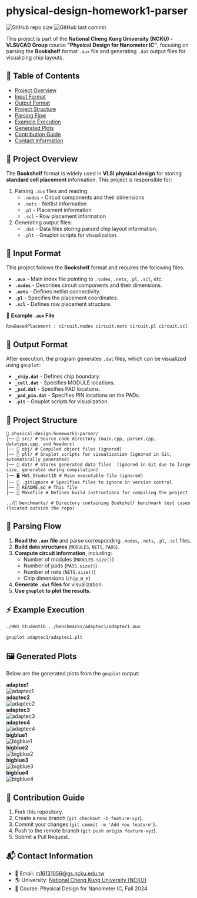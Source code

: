 # physical-design-homework1-parser

![GitHub repo size](https://img.shields.io/github/repo-size/ysnanako/physical-design-homework1-parser)
![GitHub last commit](https://img.shields.io/github/last-commit/ysnanako/physical-design-homework1-parser)

This project is part of the **National Cheng Kung University (NCKU) - VLSI/CAD Group** course **"Physical Design for Nanometer IC"**, focusing on parsing the **Bookshelf** format `.aux` file and generating `.dat` output files for visualizing chip layouts.

## 📖 Table of Contents
- [Project Overview](#project-overview)
- [Input Format](#input-format)
- [Output Format](#output-format)
- [Project Structure](#project-structure)
- [Parsing Flow](#parsing-flow)
- [Example Execution](#example-execution)
- [Generated Plots](#generated-plots)
- [Contribution Guide](#contribution-guide)
- [Contact Information](#contact-information)

## 📝 Project Overview
The **Bookshelf** format is widely used in **VLSI physical design** for storing **standard cell placement** information. This project is responsible for:
1. Parsing `.aux` files and reading:
   - `.nodes` - Circuit components and their dimensions
   - `.nets` - Netlist information
   - `.pl` - Placement information
   - `.scl` - Row placement information
2. Generating output files:
   - `.dat` - Data files storing parsed chip layout information.
   - `.plt` - Gnuplot scripts for visualization.

## 📂 Input Format
This project follows the **Bookshelf** format and requires the following files:
- **`.aux`** - Main index file pointing to `.nodes`, `.nets`, `.pl`, `.scl`, etc.
- **`.nodes`** - Describes circuit components and their dimensions.
- **`.nets`** - Defines netlist connectivity.
- **`.pl`** - Specifies the placement coordinates.
- **`.scl`** - Defines row placement structure.

📄 **Example `.aux` File**
```
RowBasedPlacement : circuit.nodes circuit.nets circuit.pl circuit.scl
```

## 📄 Output Format
After execution, the program generates `.dat` files, which can be visualized using `gnuplot`:
- **`_chip.dat`** - Defines chip boundary.
- **`_cell.dat`** - Specifies MODULE locations.
- **`_pad.dat`** - Specifies PAD locations.
- **`_pad_pin.dat`** - Specifies PIN locations on the PADs.
- **`.plt`** - Gnuplot scripts for visualization.

## 🧰 Project Structure
```
📂 physical-design-homework1-parser/
│── 📂 src/ # Source code directory (main.cpp, parser.cpp, datatype.cpp, and headers)
│── 📂 obj/ # Compiled object files (ignored)
│── 📂 plt/ # Gnuplot scripts for visualization (ignored in Git, automatically generated)
│── 📂 dat/ # Stores generated data files  (ignored in Git due to large size, generated during compilation)
│── 🖥️ HW1_StudentID # Main executable file (ignored)
│── 📜 .gitignore # Specifies files to ignore in version control
│── 📜 README.md # This file
│── 🔧 Makefile # Defines build instructions for compiling the project

../📂 benchmarks/ # Directory containing Bookshelf benchmark test cases (located outside the repo)

```

## 🔹 **Parsing Flow**
1. **Read the `.aux` file** and parse corresponding `.nodes`, `.nets`, `.pl`, `.scl` files.
2. **Build data structures** (`MODULES`, `NETS`, `PADS`).
3. **Compute circuit information**, including:
   - Number of modules (`MODULES.size()`)
   - Number of pads (`PADS.size()`)
   - Number of nets (`NETS.size()`)
   - Chip dimensions (`chip_W_H`)
4. **Generate `.dat` files** for visualization.
5. **Use `gnuplot` to plot the results**.

## ⚡ **Example Execution**
```bash
./HW1_StudentID ../benchmarks/adaptec1/adaptec1.aux
```
```bash
gnuplot adaptec1/adaptec1.plt
```

## 🖼️ Generated Plots
Below are the generated plots from the `gnuplot` output: 

**adaptec1**  
![adaptec1](https://github.com/user-attachments/assets/09f5d401-fee3-46cd-b48d-7a336de86010)  
**adaptec2**  
![adaptec2](https://github.com/user-attachments/assets/c7ab4d4e-588e-4f27-bd2c-6dc2024882bf)  
**adaptec3**  
![adaptec3](https://github.com/user-attachments/assets/66b46e68-b2ce-486e-bbd8-322ecbf2d06f)  
**adaptec4**  
![adaptec4](https://github.com/user-attachments/assets/7477fb03-103c-4bcb-8945-2e77b7482bff)  
**bigblue1**  
![bigblue1](https://github.com/user-attachments/assets/91bbacfe-57e5-4794-ad7d-bb3354fb5266)  
**bigblue2**  
![bigblue2](https://github.com/user-attachments/assets/dff18cc7-2947-4346-80b5-c173842fe564)  
**bigblue3**  
![bigblue3](https://github.com/user-attachments/assets/c47068a3-3525-450c-8767-cd28a4a3579d)  
**bigblue4**   
![bigblue4](https://github.com/user-attachments/assets/bdddc174-ce87-406d-879b-e6d3ffda5956)  

## 🤝 Contribution Guide
1. Fork this repository.
2. Create a new branch (`git checkout -b feature-xyz`).
3. Commit your changes (`git commit -m 'Add new feature'`).
4. Push to the remote branch (`git push origin feature-xyz`).
5. Submit a Pull Request.

## 📬 Contact Information
- 📧 Email: m16131056@gs.ncku.edu.tw
- 🌎 University: [National Cheng Kung University (NCKU)](https://www.ncku.edu.tw)
- 📖 Course: Physical Design for Nanometer IC, Fall 2024
